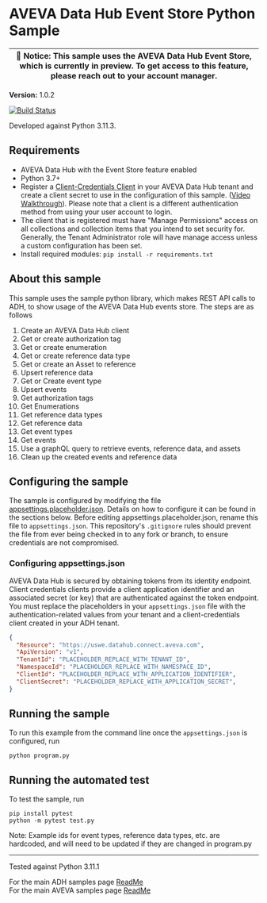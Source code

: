 # AVEVA Data Hub Event Store Python Sample

| :loudspeaker: **Notice**: This sample uses the AVEVA Data Hub Event Store, which is currently in preview. To get access to this feature, please reach out to your account manager. |
| -----------------------------------------------------------------------------------------------|

**Version:** 1.0.2

[![Build Status](https://dev.azure.com/AVEVA-VSTS/Cloud%20Platform/_apis/build/status%2Fproduct-readiness%2FCloud%20Operations%2FAVEVA.sample-adh-event_store-python?repoName=AVEVA%2Fsample-adh-event_store-python&branchName=main)](https://dev.azure.com/AVEVA-VSTS/Cloud%20Platform/_build/latest?definitionId=14923&repoName=AVEVA%2Fsample-adh-event_store-python&branchName=main)

Developed against Python 3.11.3.

## Requirements

- AVEVA Data Hub with the Event Store feature enabled
- Python 3.7+
- Register a [Client-Credentials Client](https://datahub.connect.aveva.com/clients) in your AVEVA Data Hub tenant and create a client secret to use in the configuration of this sample. ([Video Walkthrough](https://www.youtube.com/watch?v=JPWy0ZX9niU)). Please note that a client is a different authentication method from using your user account to login.
- The client that is registered must have "Manage Permissions" access on all collections and collection items that you intend to set security for. Generally, the Tenant Administrator role will have manage access unless a custom configuration has been set.
- Install required modules: `pip install -r requirements.txt`

## About this sample

This sample uses the sample python library, which makes REST API calls to ADH, to show usage of the AVEVA Data Hub events store. The steps are as follows

1. Create an AVEVA Data Hub client
1. Get or create authorization tag
1. Get or create enumeration
1. Get or create reference data type
1. Get or create an Asset to reference
1. Upsert reference data
1. Get or Create event type
1. Upsert events
1. Get authorization tags
1. Get Enumerations
1. Get reference data types
1. Get reference data
1. Get event types
1. Get events
1. Use a graphQL query to retrieve events, reference data, and assets
1. Clean up the created events and reference data

## Configuring the sample

The sample is configured by modifying the file [appsettings.placeholder.json](appsettings.placeholder.json). Details on how to configure it can be found in the sections below. Before editing appsettings.placeholder.json, rename this file to `appsettings.json`. This repository's `.gitignore` rules should prevent the file from ever being checked in to any fork or branch, to ensure credentials are not compromised.

### Configuring appsettings.json

AVEVA Data Hub is secured by obtaining tokens from its identity endpoint. Client credentials clients provide a client application identifier and an associated secret (or key) that are authenticated against the token endpoint. You must replace the placeholders in your `appsettings.json` file with the authentication-related values from your tenant and a client-credentials client created in your ADH tenant.

```json
{
  "Resource": "https://uswe.datahub.connect.aveva.com",
  "ApiVersion": "v1",
  "TenantId": "PLACEHOLDER_REPLACE_WITH_TENANT_ID",
  "NamespaceId": "PLACEHOLDER_REPLACE_WITH_NAMESPACE_ID",
  "ClientId": "PLACEHOLDER_REPLACE_WITH_APPLICATION_IDENTIFIER",
  "ClientSecret": "PLACEHOLDER_REPLACE_WITH_APPLICATION_SECRET",
}
```

## Running the sample

To run this example from the command line once the `appsettings.json` is configured, run

```shell
python program.py
```

## Running the automated test

To test the sample, run

```shell
pip install pytest
python -m pytest test.py
```

Note: Example ids for event types, reference data types, etc. are hardcoded, and will need to be updated if they are changed in program.py

---

Tested against Python 3.11.1

For the main ADH samples page [ReadMe](https://github.com/osisoft/OSI-Samples-OCS)  
For the main AVEVA samples page [ReadMe](https://github.com/osisoft/OSI-Samples)
